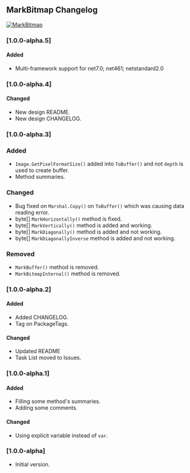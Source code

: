 ## MarkBitmap Changelog
[![MarkBitmap](https://img.shields.io/nuget/v/MarkBitmap.svg)](https://www.nuget.org/packages/MarkBitmap/)

<!--
### [Unreleased]

#### Added

#### Changed

#### Removed
-->

### [1.0.0-alpha.5]

#### Added
* Multi-framework support for net7.0; net461; netstandard2.0

### [1.0.0-alpha.4]

#### Changed
* New design README.
* New design CHANGELOG.

### [1.0.0-alpha.3]

### Added
* `Image.GetPixelFormatSize()` added into `ToBuffer()` and not `depth` is used to create buffer.
* Method summaries.

### Changed
* Bug fixed on `Marshal.Copy()` on `ToBuffer()` which was causing data reading error.
* byte[] `MarkHorizontally()` method is fixed.
* byte[] `MarkVertically()` method is added and working.
* byte[] `MarkDiagonally()` method is added and not working.
* byte[] `MarkDiagonallyInverse` method is added and not working.

### Removed
* `MarkBuffer()` method is removed.
* `MarkBitmapInternal()` method is removed.

### [1.0.0-alpha.2]

#### Added
* Added CHANGELOG.
* Tag on PackageTags.

#### Changed
* Updated README
* Task List moved to Issues.

### [1.0.0-alpha.1]

#### Added
* Filling some method's summaries.
* Adding some comments.

#### Changed
* Using explicit variable instead of `var`.

### [1.0.0-alpha]
* Initial version.
